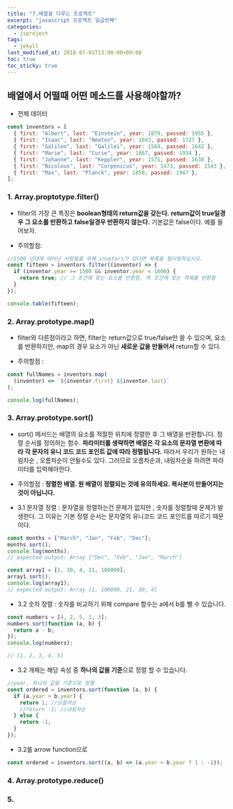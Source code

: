 ```yaml
---
title: "7.배열을 다루는 프로젝트"
excerpt: "javascript 프로젝트 일곱번째"
categories:
  - jsproject
tags:
  - jekyll
last_modified_at: 2018-07-01T13:00:00+09:00
toc: true
toc_sticky: true
---
```


## 배열에서 어떨때 어떤 메소드를 사용해야할까?

- 전체 데이터

```js
const inventors = [
  { first: "Albert", last: "Einstein", year: 1879, passed: 1955 },
  { first: "Isaac", last: "Newton", year: 1643, passed: 1727 },
  { first: "Galileo", last: "Galilei", year: 1564, passed: 1642 },
  { first: "Marie", last: "Curie", year: 1867, passed: 1934 },
  { first: "Johanne", last: "Keppler", year: 1571, passed: 1630 },
  { first: "Nicolous", last: "Corpenicus", year: 1473, passed: 1543 },
  { first: "Max", last: "Planck", year: 1858, passed: 1947 },
];
```

### 1. Array.proptotype.filter()

- filter의 가장 큰 특징은 **boolean형태의 return값을 갖는다.** **return값이 true일경우 그 요소를 반환하고** **false일경우 반환하지 않는다.** 기본값은 false이다. 예를 들어보자.

* 주의할점:

```js
//1500 년대에 태어난 사람들을 위해 invetors가 있다면 목록을 필터링하십시오.
const fifteen = inventors.filter((inventor) => {
  if (inventor.year >= 1500 && inventor.year < 1600) {
    return true; // 그 조건에 맞는 요소를 반환함, 즉 조건에 맞는 객체를 반환함
  }
});

console.table(fifteen);
```

### 2. Array.prototype.map()

- filter와 다른점이라고 하면, filter는 return값으로 true/false만 쓸 수 있으며, 요소를 반환하지만, map의 경우 요소가 아닌 **새로운 값을 만들어서** return할 수 있다.

* 주의할점 :

```js
const fullNames = inventors.map(
  (inventor) => `${inventor.first} ${inventor.last}`
);

console.log(fullNames);
```

### 3. Array.prototype.sort()

- sort() 메서드는 배열의 요소를 적절한 위치에 정렬한 후 그 배열을 반환합니다. 정렬 순서를 정의하는 함수. **파라미터를 생략하면 배열은 각 요소의 문자열 변환에 따라 각 문자의 유니 코드 코드 포인트 값에 따라 정렬됩니다.** 따라서 우리가 원하는 내림차순 , 오름차순이 안될수도 있다. 그러므로 오름차순과, 내림차순을 하려면 파라미터를 입력해야한다.

- 주의할점 : **정렬한 배열. 원 배열이 정렬되는 것에 유의하세요. 복사본이 만들어지는 것이 아닙니다.**

* 3.1 문자열 정렬 : 문자열을 정렬하는건 문제가 없지만 , 숫자를 정렬할때 문제가 발생한다. 그 이유는 기본 정렬 순서는 문자열의 유니코드 코드 포인트를 따르기 때문이다.

```js
const months = ["March", "Jan", "Feb", "Dec"];
months.sort();
console.log(months);
// expected output: Array ["Dec", "Feb", "Jan", "March"]

const array1 = [1, 30, 4, 21, 100000];
array1.sort();
console.log(array1);
// expected output: Array [1, 100000, 21, 30, 4]
```

- 3.2 숫자 정렬 : 숫자를 비교하기 위해 compare 함수는 a에서 b를 뺄 수 있습니다.

```js
const numbers = [4, 2, 5, 1, 3];
numbers.sort(function (a, b) {
  return a - b;
});
console.log(numbers);

// [1, 2, 3, 4, 5]
```

- 3.2 개체는 해당 속성 중 **하나의 값을 기준**으로 정렬 할 수 있습니다.

```js
//year, 하나의 값을 기준으로 정렬
const ordered = inventors.sort(function (a, b) {
  if (a.year > b.year) {
    return 1; //오름차순
    //return -1; //내림차순
  } else {
    return -1;
  }
});
```

- 3.2를 arrow function으로

```js
const ordered = inventors.sort((a, b) => (a.year > b.year ? 1 : -1));
```

### 4. Array.prototype.reduce()

### 5.

